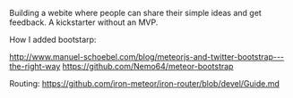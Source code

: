 Building a webite where people can share their simple ideas and get feedback.
A kickstarter without an MVP.

How I added bootstarp:

http://www.manuel-schoebel.com/blog/meteorjs-and-twitter-bootstrap---the-right-way
https://github.com/Nemo64/meteor-bootstrap

Routing:
https://github.com/iron-meteor/iron-router/blob/devel/Guide.md